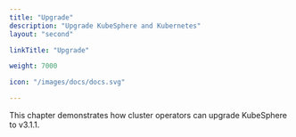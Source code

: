 ```yaml
---
title: "Upgrade"
description: "Upgrade KubeSphere and Kubernetes"
layout: "second"

linkTitle: "Upgrade"

weight: 7000

icon: "/images/docs/docs.svg"

---
```


This chapter demonstrates how cluster operators can upgrade KubeSphere to v3.1.1.